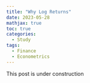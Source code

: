```yaml
---
title: "Why Log Returns"
date: 2023-05-28
mathjax: true
toc: true
categories:
  - Study
tags:
  - Finance
  - Econometrics
---
```


This post is under construction
